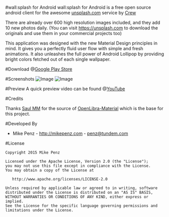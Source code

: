 #wall:splash for Android
wall:splash for Android is a free open source android client for the awesome [unsplash.com](https://unsplash.com) service by [Crew](https://pickcrew.com/)

There are already over 600 high resolution images included, and they add 10 new photos daily.
(You can visit https://unsplash.com to download the originals and use them in your commercial projects too)

This application was designed with the new Material Design principles in mind. It gives you a perfectly fluid user flow with simple and fresh animations. It also unleashes the full power of Android Lollipop by providing bright colors fetched out of each single wallpaper.


#Download
@[Google Play Store](https://play.google.com/store/apps/details?id=com.mikepenz.unsplash)


#Screenshots
![Image](https://raw.githubusercontent.com/mikepenz/unsplash-android/master/DEV/screenshots/screenshot1_small.png)
![Image](https://raw.githubusercontent.com/mikepenz/unsplash-android/master/DEV/screenshots/screenshot2_small.png)


#Preview
A quick preview video can be found @[YouTube](https://www.youtube.com/watch?v=98-bArYkfAI)


#Credits

Thanks [Saul MM](https://github.com/saulmm) for the source of [OpenLibra-Material](https://github.com/saulmm/OpenLibra-Material) which is the base for this project.


#Developed By

* Mike Penz - http://mikepenz.com - <penz@tundem.com>


#License

    Copyright 2015 Mike Penz

    Licensed under the Apache License, Version 2.0 (the "License");
    you may not use this file except in compliance with the License.
    You may obtain a copy of the License at

       http://www.apache.org/licenses/LICENSE-2.0

    Unless required by applicable law or agreed to in writing, software
    distributed under the License is distributed on an "AS IS" BASIS,
    WITHOUT WARRANTIES OR CONDITIONS OF ANY KIND, either express or implied.
    See the License for the specific language governing permissions and
    limitations under the License.
